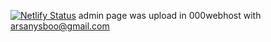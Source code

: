[![Netlify Status](https://api.netlify.com/api/v1/badges/5c0de731-e1cb-4487-915d-43ba1907ddc7/deploy-status)](https://app.netlify.com/sites/arsani-tech/deploys)
 admin page was upload in 000webhost with arsanysboo@gmail.com
